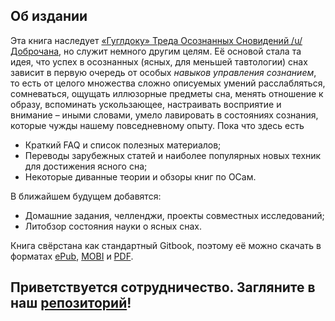 ## Об издании

Эта книга наследует [«Гуглдоку» Треда Осознанных Сновидений /u/ Доброчана](http://goo.gl/NE4e5V), но служит немного другим целям. Её основой стала та идея, что успех в осознанных (ясных, для меньшей тавтологии) снах зависит в первую очередь от особых *навыков управления сознанием*, то есть от целого множества сложно описуемых умений расслабляться, сомневаться, ощущать иллюзорные предметы сна,  менять отношение к образу, вспоминать ускользающее, настраивать восприятие и внимание – иными словами, умело лавировать в состояниях сознания, которые чужды нашему повседневному опыту.
Пока что здесь есть  

* Краткий FAQ и список полезных материалов;
* Переводы зарубежных статей и наиболее популярных новых техник для достижения ясного сна;
* Некоторые диванные теории и обзоры книг по ОСам.

В ближайшем будущем добавятся:

* Домашние задания, челленджи, проекты совместных исследований; 
* Литобзор состояния науки о ясных снах.

Книга свёрстана как стандартный Gitbook, поэтому её можно скачать в форматах [ePub](https://www.gitbook.com/download/epub/book/lucid/lds), [MOBI]((https://www.gitbook.com/download/mobi/book/lucid/lds)) и [PDF](https://www.gitbook.com/download/pdf/book/lucid/lds).

Приветствуется сотрудничество. Загляните в наш [репозиторий](https://github.com/LucidDreamTeam/Lucid-Dreaming-Skills)!
----